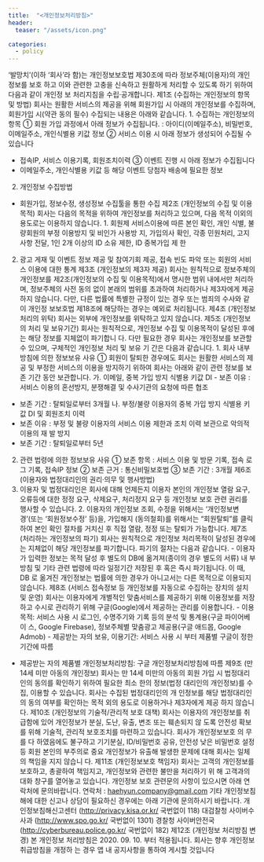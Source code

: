 ```yaml
---
title:  "<개인정보처리방침>"
header:
  teaser: "/assets/icon.png"

categories: 
  - policy
---
```

‘발망치’(이하 ‘회사’라 함)는 개인정보보호법 제30조에 따라 정보주체(이용자)의 개인정보를 보호
하고 이와 관련한 고충을 신속하고 원활하게 처리할 수 있도록 하기 위하여 다음과 같이 개인정
보 처리지침을 수립·공개합니다. 제1조 (수집하는 개인정보의 항목 및 방법)
회사는 원활한 서비스의 제공을 위해 회원가입 시 아래의 개인정보를 수집하며, 회원가입 시(약관
동의 필수) 수집되는 내용은 아래와 같습니다. 1. 수집하는 개인정보의 항목
① 회원 가입 과정에서 아래 정보가 수집됩니다.
: 아이디(이메일주소), 비밀번호, 이메일주소, 개인식별용 키값 정보
② 서비스 이용 시 아래 정보가 생성되어 수집될 수 있습니다
- 접속IP, 서비스 이용기록, 회원조치이력
③ 이벤트 진행 시 아래 정보가 수집됩니다
- 이메일주소, 개인식별용 키값 등 해당 이벤트 당첨자 배송에 필요한 정보
2. 개인정보 수집방법
- 회원가입, 정보수정, 생성정보 수집툴을 통한 수집
제2조 (개인정보의 수집 및 이용목적)
회사는 다음의 목적을 위하여 개인정보를 처리하고 있으며, 다음 목적 이외의 용도로는 이용하지 
않습니다. 1. 회원제 서비스이용에 따른 본인 확인, 개인 식별, 불량회원의 부정 이용방지 및 비인가 사용방
지, 가입의사 확인, 각종 민원처리, 고지사항 전달, 1인 2개 이상의 ID 소유 제한, ID 중복가입 제
한
2. 광고 게재 및 이벤트 정보 제공 및 참여기회 제공, 접속 빈도 파악 또는 회원의 서비스 이용에 
대한 통계
제3조 (개인정보의 제3자 제공)
회사는 원칙적으로 정보주체의 개인정보를 제2조(개인정보의 수집 및 이용목적)에서 명시한 범위 
내에서만 처리하며, 정보주체의 사전 동의 없이 본래의 범위를 초과하여 처리하거나 제3자에게 
제공하지 않습니다. 다만, 다른 법률에 특별한 규정이 있는 경우 또는 범죄의 수사와 같이 개인정
보보호법 제18조에 해당하는 경우는 예외로 처리됩니다. 제4조 (개인정보처리의 위탁)
회사는 외부에 개인정보를 위탁하고 있지 않습니다. 제5조 (개인정보의 처리 및 보유기간)
회사는 원칙적으로, 개인정보 수집 및 이용목적이 달성된 후에는 해당 정보를 지체없이 파기합니
다. 다만 필요한 경우 회사는 개인정보를 보관할 수 있으며, 구체적인 개인정보 처리 및 보유 기
간은 다음과 같습니다. 1. 회사 내부 방침에 의한 정보보유 사유
① 회원이 탈퇴한 경우에도 회사는 원활한 서비스의 제공 및 부정한 서비스의 이용을 방지하기 
위하여 회사는 아래와 같이 관련 정보를 보존 기간 동안 보관합니다. 가. 이메일, 중복 가입 방지 식별용 키값 DI - 보존 이유 : 서비스 이용의 혼선방지, 분쟁해결 및 수사기관의 요청에 따른 협조
- 보존 기간 : 탈퇴일로부터 3개월
나. 부정/불량 이용자의 중복 가입 방지 식별용 키값 DI 및 회원조치 이력
- 보존 이유 : 부정 및 불량 이용자의 서비스 이용 제한과 조치 이력 보관으로 악의적 이용의 재
발 방지
- 보존 기간 : 탈퇴일로부터 5년
2. 관련 법령에 의한 정보보유 사유
① 보존 항목 : 서비스 이용 및 방문 기록, 접속 로그 기록, 접속IP 정보
② 보존 근거 : 통신비밀보호법
③ 보존 기간 : 3개월
제6조 (이용자와 법정대리인의 권리·의무 및 행사방법)
1. 이용자 및 법정대리인은 회사에 대해 언제든지 이용자 본인의 개인정보 열람 요구, 오류등에 
대한 정정 요구, 삭제요구, 처리정지 요구 등 개인정보 보호 관련 권리를 행사할 수 있습니다. 2. 이용자의 개인정보 조회, 수정을 위해서는 ‘개인정보변경’(또는 ‘회원정보수정’ 등)을, 가입해지
(동의철회)를 위해서는 “회원탈퇴”를 클릭하여 본인 확인 절차를 거치신 후 직접 열람, 정정 또는 
탈퇴가 가능합니다. 제7조 (처리하는 개인정보의 파기)
회사는 원칙적으로 개인정보 처리목적이 달성된 경우에는 지체없이 해당 개인정보를 파기합니다. 파기의 절차는 다음과 같습니다. - 이용자가 입력한 정보는 목적 달성 후 별도의 DB에 옮겨져(종이의 경우 별도의 서류) 내
부 방침 및 기타 관련 법령에 따라 일정기간 저장된 후 혹은 즉시 파기됩니다. 이 때, DB
로 옮겨진 개인정보는 법률에 의한 경우가 아니고서는 다른 목적으로 이용되지 않습니다. 제8조 (서비스 접속정보 등 개인정보를 자동으로 수집하는 장치의 설치 및 운영)
회사는 이용자에게 개별적인 맞춤서비스를 제공하기 위해 이용정보를 저장하고 수시로 관리하기
위해 구글(Google)에서 제공하는 관리를 이용합니다. - 이용목적: 서비스 사용 시 로그인, 수명주기와 기록 등의 분석 및 통계용(구글 파이어베이
스, Google Firebase), 정보주체별 맞춤광고 제공용(구글 애드몹, Google Admob) - 제공받는 자의 보유, 이용기간: 서비스 사용 시 부터 제품별 구글이 정한 기간에 따름
- 제공받는 자의 제품별 개인정보처리방침: 구글 개인정보처리방침에 따름
제9조 (만 14세 미만 아동의 개인정보)
회사는 만 14세 미만의 아동의 회원 가입 시 법정대리인의 동의를 확인하기 위하여 필요한 최소
한의 정보(법정 대리인의 개인정보)를 수집, 이용할 수 있습니다. 회사는 수집된 법정대리인의 개
인정보를 해당 법정대리인의 동의 여부를 확인하는 목적 외의 용도로 이용하거나 제3자에게 제공
하지 않습니다. 제10조 (개인정보의 기술적/관리적 보호 대책)
회사는 이용자의 개인정보를 취급함에 있어 개인정보가 분실, 도난, 유출, 변조 또는 훼손되지 않
도록 안전성 확보를 위해 기술적, 관리적 보호조치를 마련하고 있습니다. 회사가 개인정보보호 의
무를 다 하였음에도 불구하고 기기분실, ID/비밀번호 공유, 안전성 낮은 비밀번호 설정 등 회원 
본인의 부주의로 중요 개인정보가 유출해 발생한 문제에 대해 회사는 일체의 책임을 지지 않습니
다. 제11조 (개인정보보호 책임자)
회사는 고객의 개인정보를 보호하고, 총괄하여 책임지고, 개인정보와 관련한 불만을 처리하기 위
해 고객과의 대화 창구를 열어놓고 있습니다. 개인정보 보호 관련문의 사항이 있으시면 아래 연락처에 문의바랍니다. 연락처 : haehyun.company@gmail.com
기타 개인정보침해에 대한 신고나 상담이 필요하신 경우에는 아래 기관에 문의하시기 바랍니다. 개인정보침해신고센터 (http://privacy.kisa.or.kr/ 국번없이 118)
대검찰청 사이버수사과 (http://www.spo.go.kr/ 국번없이 1301)
경찰청 사이버안전국 (http://cyberbureau.police.go.kr/ 국번없이 182)
제12조 (개인정보 처리방침 변경)
본 개인정보 처리방침은 2020. 09. 10. 부터 적용됩니다. 회사는 향후 개인정보취급방침을 개정하
는 경우 앱 내 공지사항을 통하여 게시할 것입니다
